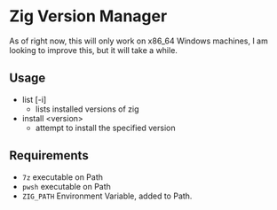 # Zig Version Manager

As of right now, this will only work on x86_64 Windows machines,
I am looking to improve this, but it will take a while.

## Usage

* list [-i]
  * lists installed versions of zig
* install \<version>
  * attempt to install the specified version

## Requirements

* `7z` executable on Path
* `pwsh` executable on Path
* `ZIG_PATH` Environment Variable, added to Path.
